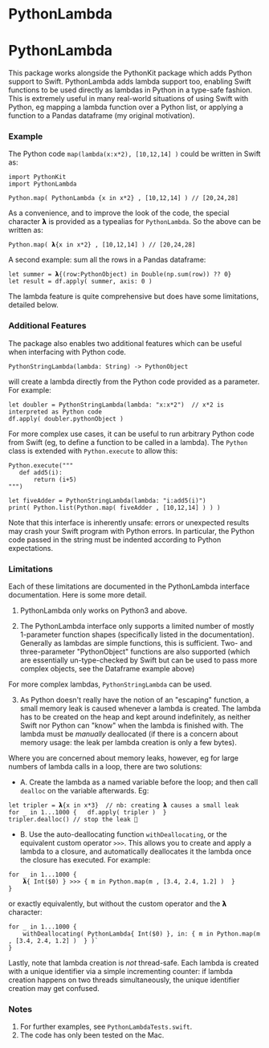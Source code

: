 # PythonLambda

# PythonLambda

This package works alongside the PythonKit package which adds Python support to Swift.  PythonLambda adds lambda support too, enabling Swift functions to be used directly as lambdas in Python in a type-safe fashion.  This is extremely useful in many real-world situations of using Swift with Python, eg mapping a lambda function over a Python list, or applying a function to a Pandas dataframe (my original motivation).

### Example
The Python code `map(lambda(x:x*2), [10,12,14] )`  could be written in Swift as:

```
import PythonKit
import PythonLambda

Python.map( PythonLambda {x in x*2} , [10,12,14] ) // [20,24,28]
```

As a convenience, and to improve the look of the code, the special character 𝝺 is provided as a typealias for `PythonLambda`. So the above can be written as:

```
Python.map( 𝝺{x in x*2} , [10,12,14] ) // [20,24,28]
````


A second example: sum all the rows in a Pandas dataframe:
```
let summer = 𝝺{(row:PythonObject) in Double(np.sum(row)) ?? 0}
let result = df.apply( summer, axis: 0 )
```

The lambda feature is quite comprehensive but does have some limitations, detailed below.

### Additional Features
The package also enables two additional features which can be useful when interfacing with Python code.

```
PythonStringLambda(lambda: String) -> PythonObject
```

will create a lambda directly from the Python code provided as a parameter. For example:

```
let doubler = PythonStringLambda(lambda: "x:x*2")  // x*2 is interpreted as Python code
df.apply( doubler.pythonObject )
```

For more complex use cases, it can be useful to run arbitrary Python code from Swift (eg, to define a function to be called in a lambda). The `Python` class is extended with `Python.execute` to allow this:

```
Python.execute("""
   def add5(i):
       return (i+5)
""")

let fiveAdder = PythonStringLambda(lambda: "i:add5(i)")
print( Python.list(Python.map( fiveAdder , [10,12,14] ) ) )
```

Note that this interface is inherently unsafe: errors or unexpected results may crash your Swift program with Python errors. In particular, the Python code passed in the string must be indented according to Python expectations.

### Limitations
Each of these limitations are documented in the PythonLambda interface documentation.  Here is some more detail.

1. PythonLambda only works on Python3 and above.

2. The PythonLambda interface only supports a limited number of mostly 1-parameter function shapes (specifically listed in the documentation). Generally as lambdas are simple functions, this is sufficient.  Two- and three-parameter "PythonObject" functions are also supported (which are essentially un-type-checked by Swift but can be used to pass more complex objects, see the Dataframe example above)

For more complex lambdas, `PythonStringLambda` can be used.


3. As Python doesn't really have the notion of an "escaping" function, a small memory leak is caused whenever a lambda is created. The lambda has to be created on the heap and kept around indefinitely, as neither Swift nor Python can "know" when the lambda is finished with. The lambda  must be _manually_ deallocated (if there is a concern about memory usage: the leak per lambda creation is only a few bytes).

Where you are concerned about memory leaks, however, eg for large numbers of lambda calls in a loop, there are two solutions:

- A. Create the lambda as a named variable before the loop; and then call `dealloc` on the variable afterwards. Eg:

```
let tripler = 𝝺{x in x*3}  // nb: creating 𝝺 causes a small leak
for _ in 1...1000 {   df.apply( tripler )  }
tripler.dealloc() // stop the leak 🚰
```

- B. Use the auto-deallocating function `withDeallocating`, or the equivalent custom operator `>>>`. This allows you to create and apply a lambda to a closure, and automatically deallocates it the lambda once the closure has executed. For example:

```
for _ in 1...1000 {
    𝝺{ Int($0) } >>> { m in Python.map(m , [3.4, 2.4, 1.2] )  }
}
```

or exactly equivalently, but without the custom operator and the 𝝺 character:

```
for _ in 1...1000 {
    withDeallocating( PythonLambda{ Int($0) }, in: { m in Python.map(m , [3.4, 2.4, 1.2] )  } )`
}
```

Lastly, note that lambda creation is _not_ thread-safe.  Each lambda is created with a unique identifier via a simple incrementing counter: if lambda creation happens on two threads simultaneously, the unique identifier creation may get confused.



### Notes
1. For further examples, see `PythonLambdaTests.swift`.
2. The code has only been tested on the Mac. 

